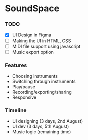 # SoundSpace

### TODO
- [X] UI Design in Figma
- [ ] Making the UI in HTML, CSS
- [ ] MIDI file support using javascript
- [ ] Music export option

### Features
- Choosing instruments
- Switching through instruments
- Play/pause
- Recording/exporting/sharing
- Responsive

### Timeline
- UI designing (3 days, 2nd August)
- UI dev (3 days, 5th August)
- Music logic (remaining time)
